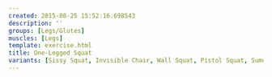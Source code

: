 ```yaml
---
created: 2015-08-25 15:52:16.698543
description: ''
groups: [Legs/Glutes]
muscles: [Legs]
template: exercise.html
title: One-Legged Squat
variants: [Sissy Squat, Invisible Chair, Wall Squat, Pistol Squat, Sumo Squat, Squat]
---
```

